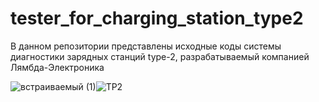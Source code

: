 # tester_for_charging_station_type2
В данном репозитории представлены исходные коды системы диагностики зарядных станций type-2, разрабатываемый компанией Лямбда-Электроника

![встраиваемый (1)](https://github.com/2Qay/tester_for_charging_station_type2/assets/53281388/5eef8f06-42ae-4351-916b-35d287af09a0)![TP2](https://github.com/2Qay/tester_for_charging_station_type2/assets/53281388/fa813929-ec2b-4211-8581-db9a152b8718)

